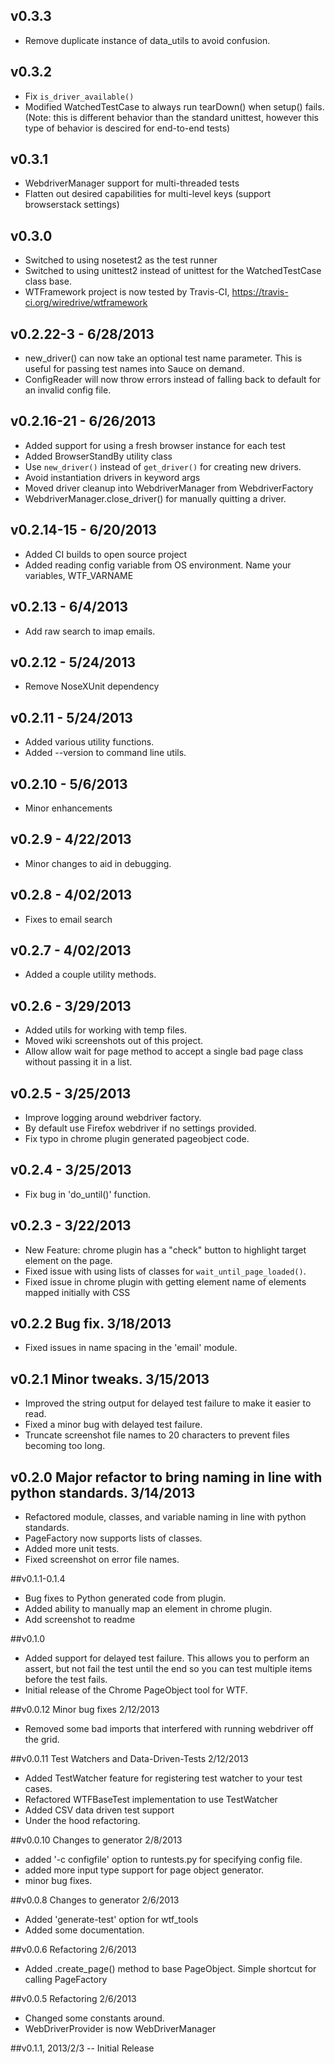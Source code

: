 ## v0.3.3
- Remove duplicate instance of data_utils to avoid confusion.

## v0.3.2
- Fix `is_driver_available()`
- Modified WatchedTestCase to always run tearDown() when setup() fails. (Note: this is 
different behavior than the standard unittest, however this type of behavior is descired 
for end-to-end tests) 

## v0.3.1
- WebdriverManager support for multi-threaded tests 
- Flatten out desired capabilities for multi-level keys (support browserstack settings)

## v0.3.0 
- Switched to using nosetest2 as the test runner
- Switched to using unittest2 instead of unittest for the WatchedTestCase class base.
- WTFramework project is now tested by Travis-CI, 
  https://travis-ci.org/wiredrive/wtframework

## v0.2.22-3 - 6/28/2013
- new_driver() can now take an optional test name parameter.  This is useful for passing 
test names into Sauce on demand.
- ConfigReader will now throw errors instead of falling back to default for an invalid 
config file.

## v0.2.16-21 - 6/26/2013
- Added support for using a fresh browser instance for each test
- Added BrowserStandBy utility class
- Use `new_driver()` instead of `get_driver()` for creating new drivers.
- Avoid instantiation drivers in keyword args
- Moved driver cleanup into WebdriverManager from WebdriverFactory
- WebdriverManager.close_driver() for manually quitting a driver.

## v0.2.14-15 - 6/20/2013
- Added CI builds to open source project
- Added reading config variable from OS environment.  Name your variables, WTF_VARNAME

## v0.2.13 - 6/4/2013
- Add raw search to imap emails.

## v0.2.12 - 5/24/2013
- Remove NoseXUnit dependency

## v0.2.11 - 5/24/2013
- Added various utility functions.
- Added --version to command line utils.

## v0.2.10 - 5/6/2013
- Minor enhancements

## v0.2.9 - 4/22/2013
- Minor changes to aid in debugging.

## v0.2.8 - 4/02/2013
- Fixes to email search

## v0.2.7 - 4/02/2013
- Added a couple utility methods.

## v0.2.6 - 3/29/2013
- Added utils for working with temp files.
- Moved wiki screenshots out of this project.
- Allow allow wait for page method to accept a single bad page class without passing it 
  in a list.

## v0.2.5 - 3/25/2013
- Improve logging around webdriver factory.
- By default use Firefox webdriver if no settings provided.
- Fix typo in chrome plugin generated pageobject code.

## v0.2.4 - 3/25/2013
- Fix bug in 'do_until()' function.

## v0.2.3 - 3/22/2013
- New Feature: chrome plugin has a "check" button to highlight target element on the page.
- Fixed issue with using lists of classes for `wait_until_page_loaded()`.
- Fixed issue in chrome plugin with getting element name of elements mapped initially 
with CSS


## v0.2.2 Bug fix. 3/18/2013
- Fixed issues in name spacing in the 'email' module.

## v0.2.1 Minor tweaks. 3/15/2013
- Improved the string output for delayed test failure to make it easier to read.
- Fixed a minor bug with delayed test failure.
- Truncate screenshot file names to 20 characters to prevent files becoming too long.

## v0.2.0 Major refactor to bring naming in line with python standards. 3/14/2013
- Refactored module, classes, and variable naming in line with python standards.
- PageFactory now supports lists of classes.
- Added more unit tests.
- Fixed screenshot on error file names.

##v0.1.1-0.1.4
- Bug fixes to Python generated code from plugin.
- Added ability to manually map an element in chrome plugin.
- Add screenshot to readme

##v0.1.0
- Added support for delayed test failure.  This allows you to perform an assert, 
  but not fail the test until the end so you can test multiple items before the 
  test fails.
- Initial release of the Chrome PageObject tool for WTF. 

##v0.0.12 Minor bug fixes 2/12/2013
- Removed some bad imports that interfered with running webdriver off the grid.

##v0.0.11 Test Watchers and Data-Driven-Tests 2/12/2013
- Added TestWatcher feature for registering test watcher to your test cases.
- Refactored WTFBaseTest implementation to use TestWatcher
- Added CSV data driven test support
- Under the hood refactoring.

##v0.0.10 Changes to generator 2/8/2013
- added '-c configfile' option to runtests.py for specifying config file.
- added more input type support for page object generator.
- minor bug fixes.

##v0.0.8 Changes to generator 2/6/2013
- Added 'generate-test' option for wtf_tools
- Added some documentation.

##v0.0.6 Refactoring 2/6/2013
- Added .create_page() method to base PageObject.  Simple shortcut for calling PageFactory

##v0.0.5 Refactoring 2/6/2013
- Changed some constants around.
- WebDriverProvider is now WebDriverManager

##v0.1.1, 2013/2/3 -- Initial Release
